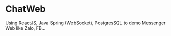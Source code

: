 # ChatWeb
Using ReactJS, Java Spring (WebSocket), PostgresSQL to demo Messenger Web like Zalo, FB...
